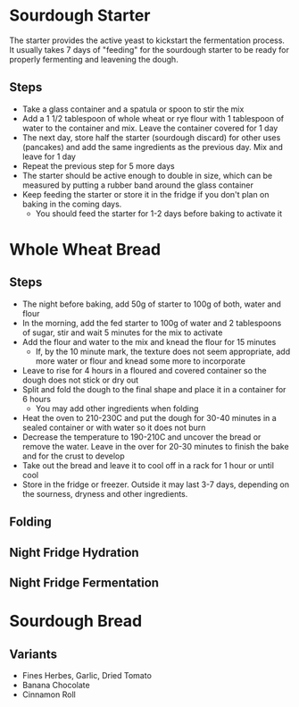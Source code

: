 # Sourdough Starter

The starter provides the active yeast to kickstart the fermentation process. It usually takes 7 days of "feeding" for the sourdough starter to be ready for properly fermenting and leavening the dough.

## Steps

- Take a glass container and a spatula or spoon to stir the mix
- Add a 1 1/2 tablespoon of whole wheat or rye flour with 1 tablespoon of water to the container and mix. Leave the container covered for 1 day
- The next day, store half the starter (sourdough discard) for other uses (pancakes) and add the same ingredients as the previous day. Mix and leave for 1 day
- Repeat the previous step for 5 more days
- The starter should be active enough to double in size, which can be measured by putting a rubber band around the glass container
- Keep feeding the starter or store it in the fridge if you don't plan on baking in the coming days.
  - You should feed the starter for 1-2 days before baking to activate it

# Whole Wheat Bread

## Steps

- The night before baking, add 50g of starter to 100g of both, water and flour
- In the morning, add the fed starter to 100g of water and 2 tablespoons of sugar, stir and wait 5 minutes for the mix to activate
- Add the flour and water to the mix and knead the flour for 15 minutes 
  - If, by the 10 minute mark, the texture does not seem appropriate, add more water or flour and knead some more to incorporate
- Leave to rise for 4 hours in a floured and covered container so the dough does not stick or dry out
- Split and fold the dough to the final shape and place it in a container for 6 hours
  - You may add other ingredients when folding
- Heat the oven to 210-230C and put the dough for 30-40 minutes in a sealed container or with water so it does not burn
- Decrease the temperature to 190-210C and uncover the bread or remove the water. Leave in the over for 20-30 minutes to finish the bake and for the crust to develop
- Take out the bread and leave it to cool off in a rack for 1 hour or until cool
- Store in the fridge or freezer. Outside it may last 3-7 days, depending on the sourness, dryness and other ingredients.


## Folding
## Night Fridge Hydration
## Night Fridge Fermentation

# Sourdough Bread


## Variants
- Fines Herbes, Garlic, Dried Tomato
- Banana Chocolate
- Cinnamon Roll